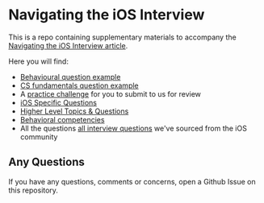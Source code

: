 Navigating the iOS Interview
================================== 
This is a repo containing supplementary materials to accompany the [Navigating the iOS Interview article](https://www.raywenderlich.com/10625296-navigating-the-ios-interview).

Here you will find:
- [Behavioural question example](https://github.com/raywenderlich/ios-interview/blob/master/Behavioral%20Example)
- [CS fundamentals question example](https://github.com/raywenderlich/ios-interview/tree/master/CS%20Fundamentals%20Example)
- A [practice challenge](https://github.com/raywenderlich/ios-interview/tree/master/Practical%20Example) for you to submit to us for review
- [iOS Specific Questions](https://github.com/raywenderlich/ios-interview/tree/master/iOS%20Specific%20Questions)
- [Higher Level Topics & Questions](https://github.com/raywenderlich/ios-interview/tree/master/Higher%20Level)
- [Behavioral competencies](https://github.com/raywenderlich/ios-interview/tree/master/Competencies)
- All the questions [all interview questions](https://github.com/raywenderlich/ios-interview/tree/master/All%20Questions) we've sourced from the iOS community

## Any Questions
If you have any questions, comments or concerns, open a Github Issue on this repository.
